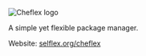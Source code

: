 ![Cheflex logo](http://www.selflex.org/img/cheflex.png)

A simple yet flexible package manager.

Website: [selflex.org/cheflex](http://www.selflex.org/cheflex)